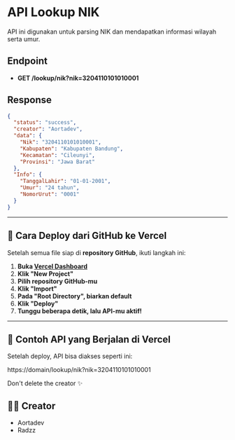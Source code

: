 # API Lookup NIK
API ini digunakan untuk parsing NIK dan mendapatkan informasi wilayah serta umur.

## Endpoint
- **GET /lookup/nik?nik=3204110101010001**
  
## Response
```json
{
  "status": "success",
  "creator": "Aortadev",
  "data": {
    "Nik": "3204110101010001",
    "Kabupaten": "Kabupaten Bandung",
    "Kecamatan": "Cileunyi",
    "Provinsi": "Jawa Barat"
  },
  "Info": {
    "TanggalLahir": "01-01-2001",
    "Umur": "24 tahun",
    "NomorUrut": "0001"
  }
}
```
---

## **🔧 Cara Deploy dari GitHub ke Vercel**
Setelah semua file siap di **repository GitHub**, ikuti langkah ini:

1. **Buka [Vercel Dashboard](https://vercel.com/)**
2. **Klik "New Project"**
3. **Pilih repository GitHub-mu**
4. **Klik "Import"**
5. **Pada "Root Directory", biarkan default**
6. **Klik "Deploy"**
7. **Tunggu beberapa detik, lalu API-mu aktif!**

---

## **🎯 Contoh API yang Berjalan di Vercel**
Setelah deploy, API bisa diakses seperti ini:

https://domain/lookup/nik?nik=3204110101010001

 Don't delete the creator ✨

## **👨‍💻 Creator**
- Aortadev
- Radzz
